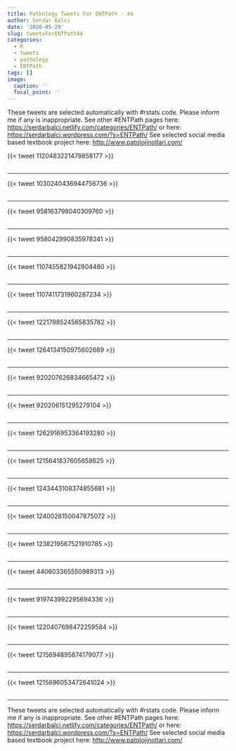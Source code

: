 ```yaml
---
title: Pathology Tweets For ENTPath - 44
author: Serdar Balci
date: '2020-05-29'
slug: tweetsForENTPath44
categories:
  - R
  - tweets
  - pathology
  - ENTPath
tags: []
image:
  caption: ''
  focal_point: ''
---
```



These tweets are selected automatically with #rstats code. Please inform me if any is inappropriate.
See other #ENTPath pages here: https://serdarbalci.netlify.com/categories/ENTPath/  or here: https://serdarbalci.wordpress.com/?s=ENTPath/ 
See selected social media based textbook project here: http://www.patolojinotlari.com/

{{< tweet 1120483221479858177 >}}
<br>
<br>
<hr>
{{< tweet 1030240436944756736 >}}
<br>
<br>
<hr>
{{< tweet 958163798040309760 >}}
<br>
<br>
<hr>
{{< tweet 958042990835978241 >}}
<br>
<br>
<hr>
{{< tweet 1107455821942804480 >}}
<br>
<br>
<hr>
{{< tweet 1107411731960287234 >}}
<br>
<br>
<hr>
{{< tweet 1221798524565835782 >}}
<br>
<br>
<hr>
{{< tweet 1264134150975602689 >}}
<br>
<br>
<hr>
{{< tweet 920207626834665472 >}}
<br>
<br>
<hr>
{{< tweet 920206151295279104 >}}
<br>
<br>
<hr>
{{< tweet 1262916953364193280 >}}
<br>
<br>
<hr>
{{< tweet 1215641837605658625 >}}
<br>
<br>
<hr>
{{< tweet 1243443108374855681 >}}
<br>
<br>
<hr>
{{< tweet 1240028150047875072 >}}
<br>
<br>
<hr>
{{< tweet 1238219567521910785 >}}
<br>
<br>
<hr>
{{< tweet 440603365550989313 >}}
<br>
<br>
<hr>
{{< tweet 919743992295694336 >}}
<br>
<br>
<hr>
{{< tweet 1220407698472259584 >}}
<br>
<br>
<hr>
{{< tweet 1215694895874179077 >}}
<br>
<br>
<hr>
{{< tweet 1215696053472641024 >}}
<br>
<br>
<hr>


These tweets are selected automatically with #rstats code. Please inform me if any is inappropriate.
See other #ENTPath pages here: https://serdarbalci.netlify.com/categories/ENTPath/  or here: https://serdarbalci.wordpress.com/?s=ENTPath/ 
See selected social media based textbook project here: http://www.patolojinotlari.com/
